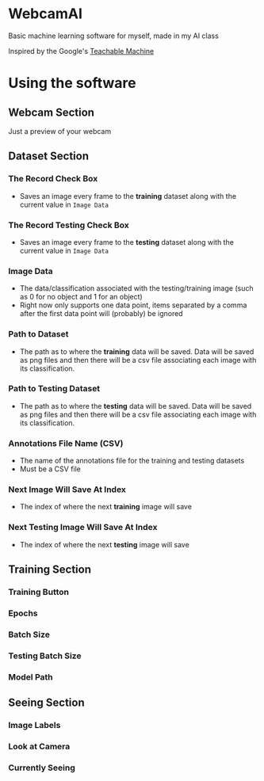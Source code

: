 # WebcamAI
Basic machine learning software for myself, made in my AI class

Inspired by the Google's [Teachable Machine](https://teachablemachine.withgoogle.com/)

# Using the software
## Webcam Section
Just a preview of your webcam

## Dataset Section
### The Record Check Box
- Saves an image every frame to the **training** dataset along with the current value in `Image Data`

### The Record Testing Check Box
- Saves an image every frame to the **testing** dataset along with the current value in `Image Data`

### Image Data
- The data/classification associated with the testing/training image (such as 0 for no object and 1 for an object)
- Right now only supports one data point, items separated by a comma after the first data point will (probably) be ignored

### Path to Dataset
- The path as to where the **training** data will be saved. Data will be saved as png files and then there will be a csv file associating each image with its classification.

### Path to Testing Dataset
- The path as to where the **testing** data will be saved. Data will be saved as png files and then there will be a csv file associating each image with its classification.

### Annotations File Name (CSV)
- The name of the annotations file for the training and testing datasets
- Must be a CSV file

### Next Image Will Save At Index
- The index of where the next **training** image will save

### Next Testing Image Will Save At Index
- The index of where the next **testing** image will save

## Training Section
### Training Button

### Epochs

### Batch Size

### Testing Batch Size

### Model Path

## Seeing Section
### Image Labels

### Look at Camera

### Currently Seeing
